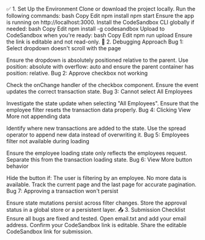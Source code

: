 ✅ 1. Set Up the Environment
Clone or download the project locally.
Run the following commands:
bash
Copy
Edit
npm install
npm start
Ensure the app is running on http://localhost:3000.
Install the CodeSandbox CLI globally if needed:
bash
Copy
Edit
npm install -g codesandbox
Upload to CodeSandbox when you're ready:
bash
Copy
Edit
npm run upload
Ensure the link is editable and not read-only.
🐞 2. Debugging Approach
Bug 1: Select dropdown doesn't scroll with the page

Ensure the dropdown is absolutely positioned relative to the parent.
Use position: absolute with overflow: auto and ensure the parent container has position: relative.
Bug 2: Approve checkbox not working

Check the onChange handler of the checkbox component.
Ensure the event updates the correct transaction state.
Bug 3: Cannot select All Employees

Investigate the state update when selecting "All Employees".
Ensure that the employee filter resets the transaction data properly.
Bug 4: Clicking View More not appending data

Identify where new transactions are added to the state.
Use the spread operator to append new data instead of overwriting it.
Bug 5: Employees filter not available during loading

Ensure the employee loading state only reflects the employees request.
Separate this from the transaction loading state.
Bug 6: View More button behavior

Hide the button if:
The user is filtering by an employee.
No more data is available.
Track the current page and the last page for accurate pagination.
Bug 7: Approving a transaction won't persist

Ensure state mutations persist across filter changes.
Store the approval status in a global store or a persistent layer.
📤 3. Submission Checklist
Ensure all bugs are fixed and tested.
Open email.txt and add your email address.
Confirm your CodeSandbox link is editable.
Share the editable CodeSandbox link for submission.
